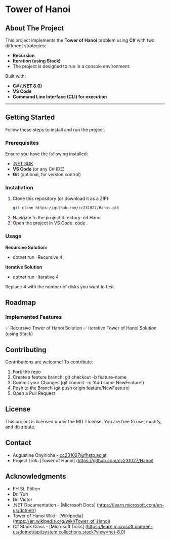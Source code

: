 # Tower of Hanoi

## About The Project
This project implements the **Tower of Hanoi** problem using **C#** with two different strategies:  
- **Recursion**  
- **Iteration (using Stack)**  
- The project is designed to run in a console environment.

Built with:
- **C# (.NET 8.0)**
- **VS Code**
- **Command Line Interface (CLI) for execution**

---

## Getting Started
Follow these steps to install and run the project.

### Prerequisites
Ensure you have the following installed:
- [.NET SDK](https://dotnet.microsoft.com/download)
- **VS Code** (or any C# IDE)
- **Git** (optional, for version control)

### Installation
1. Clone this repository (or download it as a ZIP):
   ```sh
   git clone https://github.com/cc231027/Hanoi.git
   
2. Navigate to the project directory:
   cd Hanoi
3. Open the project in VS Code:
   code .

### Usage
**Recursive Solution:**
- dotnet run -Recursive 4

**Iterative Solution**
- dotnet run -Iterative 4

Replace 4 with the number of disks you want to test.

## Roadmap
### Implemented Features
✅ Recursive Tower of Hanoi Solution
✅ Iterative Tower of Hanoi Solution (using Stack)

## Contributing 
Contributions are welcome!
To contribute:

1. Fork the repo
2. Create a feature branch:
   git checkout -b feature-name
3. Commit your Changes (git commit -m 'Add some NewFeature')
4. Push to the Branch (git push origin feature/NewFeature)
5. Open a Pull Request

## License 
This project is licensed under the MIT License. You are free to use, modify, and distribute.

## Contact
* Augustine Onyirioha - cc231027@fhstp.ac.at
* Project Link: [Tower of Hanoi] (https://github.com/cc231027/Hanoi)


## Acknowledgments
* FH St. Pölten
* Dr. Yun
* Dr. Victor
* .NET Documentation - [Microsoft Docs] (https://learn.microsoft.com/en-us/dotnet/)
* Tower of Hanoi Wiki - [Wikipedia] (https://en.wikipedia.org/wiki/Tower_of_Hanoi)
* C# Stack Class - [Microsoft Docs] (https://learn.microsoft.com/en-us/dotnet/api/system.collections.stack?view=net-8.0)